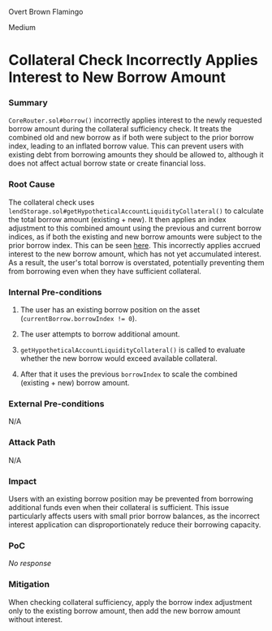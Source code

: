 Overt Brown Flamingo

Medium

# Collateral Check Incorrectly Applies Interest to New Borrow Amount

### Summary

`CoreRouter.sol#borrow()` incorrectly applies interest to the newly requested borrow amount during the collateral sufficiency check. It treats the combined old and new borrow as if both were subject to the prior borrow index, leading to an inflated borrow value. This can prevent users with existing debt from borrowing amounts they should be allowed to, although it does not affect actual borrow state or create financial loss.

### Root Cause

The collateral check uses `lendStorage.sol#getHypotheticalAccountLiquidityCollateral()` to calculate the total borrow amount (existing + new). It then applies an index adjustment to this combined amount using the previous and current borrow indices, as if both the existing and new borrow amounts were subject to the prior borrow index. This can be seen [here](https://github.com/sherlock-audit/2025-05-lend-audit-contest/blob/main/Lend-V2/src/LayerZero/CoreRouter.sol#L158). This incorrectly applies accrued interest to the new borrow amount, which has not yet accumulated interest. As a result, the user's total borrow is overstated, potentially preventing them from borrowing even when they have sufficient collateral.



### Internal Pre-conditions

1. The user has an existing borrow position on the asset (`currentBorrow.borrowIndex != 0`).

2. The user attempts to borrow additional amount.

3. `getHypotheticalAccountLiquidityCollateral()` is called to evaluate whether the new borrow would exceed available collateral.

4. After that it uses the previous `borrowIndex` to scale the combined (existing + new) borrow amount.



### External Pre-conditions

N/A

### Attack Path

N/A

### Impact

Users with an existing borrow position may be prevented from borrowing additional funds even when their collateral is sufficient. This issue particularly affects users with small prior borrow balances, as the incorrect interest application can disproportionately reduce their borrowing capacity.

### PoC

_No response_

### Mitigation

When checking collateral sufficiency, apply the borrow index adjustment only to the existing borrow amount, then add the new borrow amount without interest.